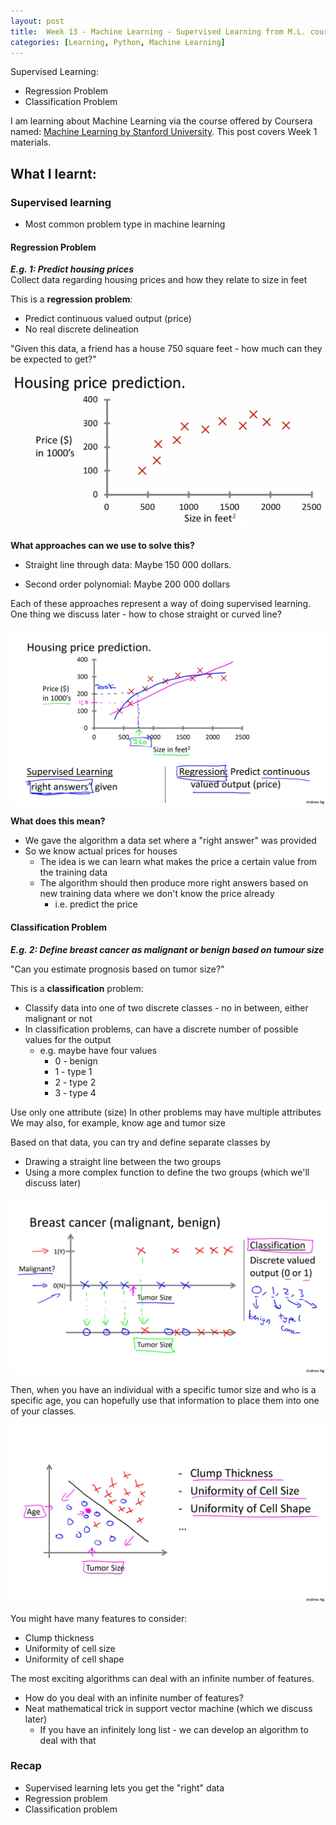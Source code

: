 ```yaml
---
layout: post
title:  Week 13 - Machine Learning - Supervised Learning from M.L. course by Stanford Uni (Week 1 Part II)
categories: [Learning, Python, Machine Learning]
---
```


Supervised Learning:
- Regression Problem
- Classification Problem

I am learning about Machine Learning via the course offered by Coursera named: [Machine Learning by Stanford University](https://www.coursera.org/learn/machine-learning). This post covers Week 1 materials.  

## What I learnt:  

### Supervised learning  

- Most common problem type in machine learning

#### Regression Problem

***E.g. 1: Predict housing prices***  
Collect data regarding housing prices and how they relate to size in feet

This is a **regression problem**:
- Predict continuous valued output (price)
- No real discrete delineation 

"Given this data, a friend has a house 750 square feet - how much can they be expected to get?"  

![Housing prediction w straight line](https://github.com/liawbeile/liawbeile.github.io/blob/master/images/ML-coursera-1.png?raw=true "Housing prediction straight line")  

**What approaches can we use to solve this?**  
- Straight line through data: Maybe 150 000 dollars.  

- Second order polynomial: Maybe 200 000 dollars

Each of these approaches represent a way of doing supervised learning. One thing we discuss later - how to chose straight or curved line?  

![Housing prediction with supervised learning](https://github.com/liawbeile/liawbeile.github.io/blob/master/images/ML-coursera-2.jpg?raw=true "Housing prediction with supervised learning") 

**What does this mean?**  
- We gave the algorithm a data set where a "right answer" was provided
- So we know actual prices for houses
    - The idea is we can learn what makes the price a certain value from the training data
    - The algorithm should then produce more right answers based on new training data where we don't know the price already
        - i.e. predict the price

#### Classification Problem

***E.g. 2: Define breast cancer as malignant or benign based on tumour size***  

"Can you estimate prognosis based on tumor size?"

This is a **classification** problem:
- Classify data into one of two discrete classes - no in between, either malignant or not
- In classification problems, can have a discrete number of possible values for the output
    - e.g. maybe have four values
        - 0 - benign
        - 1 - type 1
        - 2 - type 2
        - 3 - type 4

Use only one attribute (size)
In other problems may have multiple attributes
We may also, for example, know age and tumor size  

Based on that data, you can try and define separate classes by 
- Drawing a straight line between the two groups
- Using a more complex function to define the two groups (which we'll discuss later)  

![Tumour classification graph](https://github.com/liawbeile/liawbeile.github.io/blob/master/images/ML-coursera-4.jpg?raw=true "Tumour classification graph") 

Then, when you have an individual with a specific tumor size and who is a specific age, you can hopefully use that information to place them into one of your classes.  

![Tumour classification graph - age and tumour size](https://github.com/liawbeile/liawbeile.github.io/blob/master/images/ML-coursera-5.jpg?raw=true "Tumour classification graph - age and tumour size") 

You might have many features to consider:
- Clump thickness
- Uniformity of cell size
- Uniformity of cell shape

The most exciting algorithms can deal with an infinite number of features.
- How do you deal with an infinite number of features?
- Neat mathematical trick in support vector machine (which we discuss later)
    - If you have an infinitely long list - we can develop an algorithm to deal with that

### Recap
- Supervised learning lets you get the "right" data
- Regression problem
- Classification problem  
